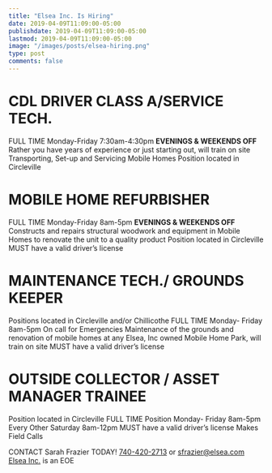 ```yaml
---
title: "Elsea Inc. Is Hiring"
date: 2019-04-09T11:09:00-05:00
publishdate: 2019-04-09T11:09:00-05:00
lastmod: 2019-04-09T11:09:00-05:00
image: "/images/posts/elsea-hiring.png"
type: post
comments: false
---
```

# CDL DRIVER CLASS A/SERVICE TECH.
FULL TIME Monday-Friday 7:30am-4:30pm 
**EVENINGS & WEEKENDS OFF**
Rather you have years of experience or just starting out, will train on site
Transporting, Set-up and Servicing Mobile Homes 
Position located in Circleville


# MOBILE HOME REFURBISHER
FULL TIME Monday-Friday 8am-5pm
**EVENINGS & WEEKENDS OFF**
Constructs and repairs structural woodwork and equipment in
Mobile Homes to renovate the unit to a quality product
Position located in Circleville
MUST have a valid driver’s license


# MAINTENANCE TECH./ GROUNDS KEEPER
Positions located in Circleville and/or Chillicothe
FULL TIME Monday- Friday 8am-5pm 
On call for Emergencies
Maintenance of the grounds and renovation of mobile homes 
at any Elsea, Inc owned Mobile Home Park, will train on site
MUST have a valid driver’s license


# OUTSIDE COLLECTOR / ASSET MANAGER TRAINEE 
Position located in Circleville
FULL TIME Position Monday- Friday 8am-5pm
Every Other Saturday 8am-12pm
MUST have a valid driver’s license
Makes Field Calls

CONTACT Sarah Frazier TODAY! 
[740-420-2713](tel:740-420-2713) or [sfrazier@elsea.com](mailto:sfrazier@elsea.com)
[Elsea Inc.](http://elseahomes.com/) is an EOE